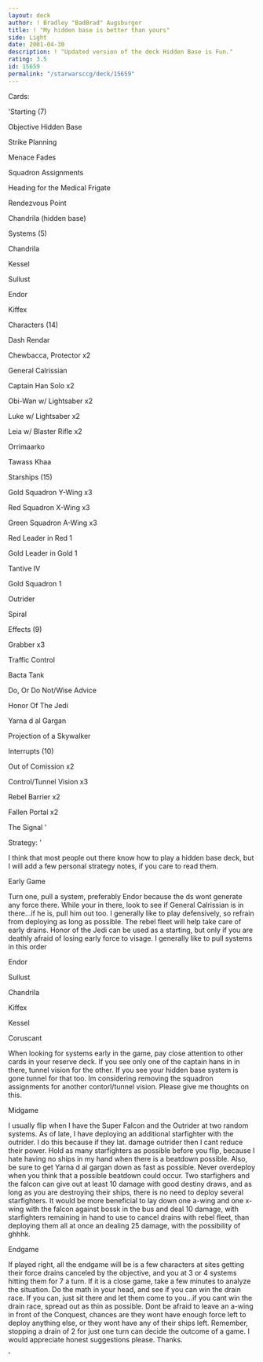 ```yaml
---
layout: deck
author: ! Bradley "BadBrad" Augsburger
title: ! "My hidden base is better than yours"
side: Light
date: 2001-04-30
description: ! "Updated version of the deck Hidden Base is Fun."
rating: 3.5
id: 15659
permalink: "/starwarsccg/deck/15659"
---
```

Cards: 

'Starting (7) 

Objective Hidden Base 

Strike Planning 

Menace Fades 

Squadron Assignments 

Heading for the Medical Frigate 

Rendezvous Point 

Chandrila (hidden base) 


Systems (5) 

Chandrila 

Kessel 

Sullust 

Endor 

Kiffex 



Characters (14) 

Dash Rendar 

Chewbacca, Protector x2 

General Calrissian 

Captain Han Solo x2 

Obi-Wan w/ Lightsaber x2 

Luke w/ Lightsaber x2 

Leia w/ Blaster Rifle x2 

Orrimaarko 

Tawass Khaa 


Starships (15) 

Gold Squadron Y-Wing x3 

Red Squadron X-Wing x3 

Green Squadron A-Wing x3 

Red Leader in Red 1 

Gold Leader in Gold 1 

Tantive IV 

Gold Squadron 1 

Outrider 

Spiral 


Effects (9) 

Grabber x3 

Traffic Control 

Bacta Tank 

Do, Or Do Not/Wise Advice 

Honor Of The Jedi 

Yarna d al Gargan 

Projection of a Skywalker


Interrupts (10) 

Out of Comission x2 

Control/Tunnel Vision x3 

Rebel Barrier x2 

Fallen Portal x2 

The Signal '

Strategy: '

I think that most people out there know how to play a hidden base deck, but I will add a few personal strategy notes, if you care to read them. 


Early Game 

Turn one, pull a system, preferably Endor because the ds wont generate any force there. While your in there, look to see if General Calrissian is in there...if he is, pull him out too. I generally like to play defensively, so refrain from deploying as long as possible. The rebel fleet will help take care of early drains. Honor of the Jedi can be used as a starting, but only if you are deathly afraid of losing early force to visage. I generally like to pull systems in this order 

Endor 

Sullust 

Chandrila 

Kiffex 

Kessel 

Coruscant 

When looking for systems early in the game, pay close attention to other cards in your reserve deck. If you see only one of the captain hans in in there, tunnel vision for the other. If you see your hidden base system is gone tunnel for that too. Im considering removing the squadron assignments for another contorl/tunnel vision. Please give me thoughts on this. 


Midgame 

I usually flip when I have the Super Falcon and the Outrider at two random systems.  As of late, I have deploying an additional starfighter with the outrider. I do this because if they lat. damage outrider then I cant reduce their power. Hold as many starfighters as possible before you flip, because I hate having no ships in my hand when there is a beatdown possible. Also, be sure to get Yarna d al gargan down as fast as possible. Never overdeploy when you think that a possible beatdown could occur. Two starfighers and the falcon can give out at least 10 damage with good destiny draws, and as long as you are destroying their ships, there is no need to deploy several starfighters. It would be more beneficial to lay down one a-wing and one x-wing with the falcon against bossk in the bus and deal 10 damage, with starfighters remaining in hand to use to cancel drains with rebel fleet, than deploying them all at once an dealing 25 damage, with the possibility of ghhhk. 


Endgame 

If played right, all the endgame will be is a few characters at sites getting their force drains canceled by the objective, and you at 3 or 4 systems hitting them for 7 a turn. If it is a close game, take a few minutes to analyze the situation. Do the math in your head, and see if you can win the drain race. If you can, just sit there and let them come to you...if you cant win the drain race, spread out as thin as possible. Dont be afraid to leave an a-wing in front of the Conquest, chances are they wont have enough force left to deploy anything else, or they wont have any of their ships left. Remember, stopping a drain of 2 for just one turn can decide the outcome of a game. I would appreciate honest suggestions please. Thanks. 

'
